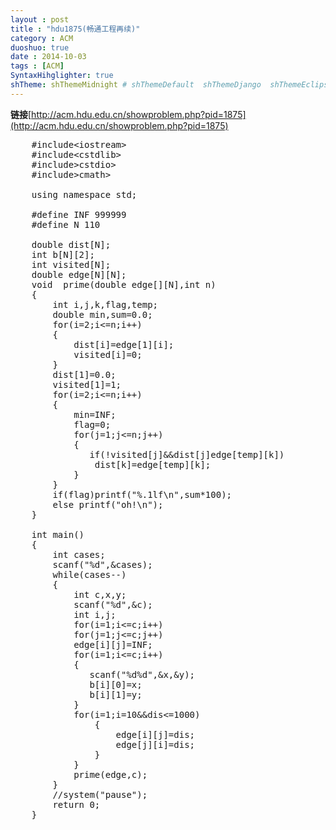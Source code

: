 ```yaml
---
layout : post
title : "hdu1875(畅通工程再续)"
category : ACM
duoshuo: true
date : 2014-10-03
tags : [ACM]
SyntaxHihglighter: true
shTheme: shThemeMidnight # shThemeDefault  shThemeDjango  shThemeEclipse  shThemeEmacs  shThemeFadeToGrey  shThemeMidnight  shThemeRDark
---
```


**链接**[http://acm.hdu.edu.cn/showproblem.php?pid=1875](http://acm.hdu.edu.cn/showproblem.php?pid=1875)

<!-- more -->

<pre class="brush: c; ">
	#include&lt;iostream&gt;
	#include&lt;cstdlib&gt;
	#include&gt;cstdio&gt;
	#include&gt;cmath&gt;
	
	using namespace std;
	
	#define INF 999999
	#define N 110
	
	double dist[N];
	int b[N][2];
	int visited[N];
	double edge[N][N];
	void  prime(double edge[][N],int n)
	{
	    int i,j,k,flag,temp;
	    double min,sum=0.0;
	    for(i=2;i<=n;i++)
	    {
	        dist[i]=edge[1][i];
	        visited[i]=0;
	    }
	    dist[1]=0.0;
	    visited[1]=1;
	    for(i=2;i<=n;i++)
	    {
	        min=INF;
	        flag=0;
	        for(j=1;j<=n;j++)
	        {
	           if(!visited[j]&&dist[j]<min)
	           {
	               min=dist[j];
	               temp=j;
	               flag=1;
	           }
	        }
	        if(!flag)break;
	        sum+=min;
	        visited[temp]=1;
	        for(k=1;k<=n;k++)
	        {
	            if(!visited[k]&&dist[k]>edge[temp][k])
	            dist[k]=edge[temp][k];
	        }
	    }
	    if(flag)printf("%.1lf\n",sum*100);
	    else printf("oh!\n");
	} 
	
	int main()
	{
	    int cases;
	    scanf("%d",&cases);
	    while(cases--)
	    {
	        int c,x,y;
	        scanf("%d",&c);
	        int i,j;
	        for(i=1;i<=c;i++)
	        for(j=1;j<=c;j++)
	        edge[i][j]=INF;
	        for(i=1;i<=c;i++)
	        {
	           scanf("%d%d",&x,&y);
	           b[i][0]=x;
	           b[i][1]=y;
	        }
	        for(i=1;i<c;i++)
	        for(j=i+1;j<=c;j++)
	        {
	            double dis=sqrt((b[i][0]-b[j][0])*(b[i][0]-b[j][0])*1.0+(b[i][1]-b[j][1])*(b[i][1]-b[j][1])*1.0);
	            if(dis>=10&&dis<=1000)
	            {
	                edge[i][j]=dis;
	                edge[j][i]=dis;
	            }
	        }
	        prime(edge,c);
	    }
	    //system("pause");
	    return 0;
	}
</pre>
